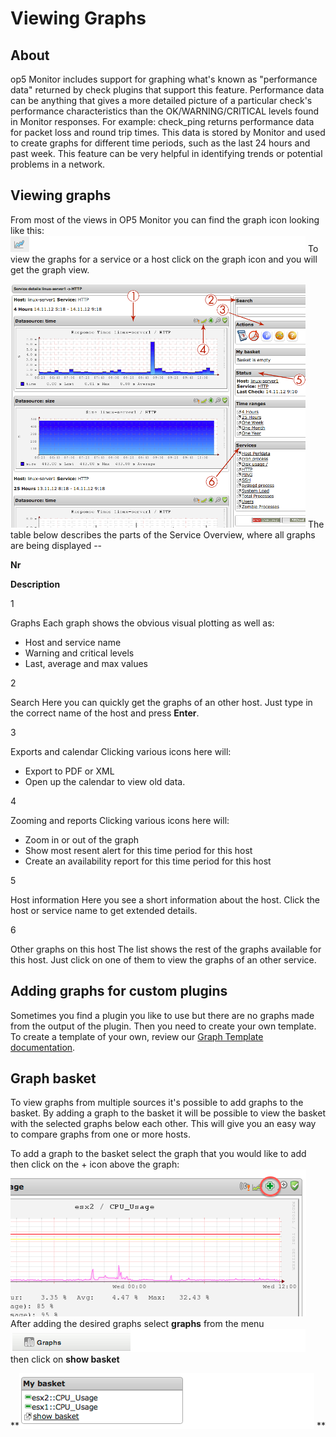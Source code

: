 # Viewing Graphs

## About

op5 Monitor includes support for graphing what's known as "performance data" returned by check plugins that support this feature.
Performance data can be anything that gives a more detailed picture of a particular check's performance characteristics than the OK/WARNING/CRITICAL levels found in Monitor responses.
For example: check\_ping returns performance data for packet loss and round trip times. This data is stored by Monitor and used to create graphs for different time periods, such as the last 24 hours and past week. This feature can be very helpful in identifying trends or potential problems in a network.

## Viewing graphs

From most of the views in OP5 Monitor you can find the graph icon looking like this: ![](images/16482317/17859856.png)
To view the graphs for a service or a host click on the graph icon and you will get the graph view.

![](images/16482317/17859860.png)
The table below describes the parts of the Service Overview, where all graphs are being displayed --

**Nr**

**Description**

1

Graphs
Each graph shows the obvious visual plotting as well as:

- Host and service name
- Warning and critical levels
- Last, average and max values

2

Search
Here you can quickly get the graphs of an other host. Just type in the correct name of the host and press **Enter**.

3

Exports and calendar
Clicking various icons here will:

- Export to PDF or XML
- Open up the calendar to view old data.

4

Zooming and reports
 Clicking various icons here will:

- Zoom in or out of the graph
- Show most resent alert for this time period for this host
- Create an availability report for this time period for this host

5

Host information
Here you see a short information about the host. Click the host or service name to get extended details.

6

Other graphs on this host
The list shows the rest of the graphs available for this host. Just click on one of them to view the graphs of an other service.

## Adding graphs for custom plugins

Sometimes you find a plugin you like to use but there are no graphs made from the output of the plugin. Then you need to create your own template.
To create a template of your own, review our [Graph Template documentation](Graph_templates).

## Graph basket

To view graphs from multiple sources it's possible to add graphs to the basket.
By adding a graph to the basket it will be possible to view the basket with the selected graphs below each other.
This will give you an easy way to compare graphs from one or more hosts.

To add a graph to the basket select the graph that you would like to add then click on the + icon above the graph:
![](images/16482317/17859857.png)
After adding the desired graphs select **graphs** from the menu ![](images/16482317/17859858.png)
then click on **show basket**

**![](images/16482317/17859859.png)
**
